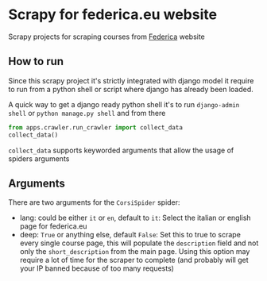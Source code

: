 # Scrapy for federica.eu website

Scrapy projects for scraping courses from [Federica](https://www.federica.eu) website

## How to run

Since this scrapy project it's strictly integrated with django model it require to run from a python shell or script where django has already been loaded.

A quick way to get a django ready python shell it's to run `django-admin shell` or `python manage.py shell` and from there

```python
from apps.crawler.run_crawler import collect_data
collect_data()
```

`collect_data` supports keyworded arguments that allow the usage of spiders arguments

## Arguments

There are two arguments for the `CorsiSpider` spider:
* lang: could be either `it` or `en`, default to `it`: Select the italian or english page for federica.eu
* deep: `True` or anything else, default `False`: Set this to true to scrape every single course page, this will populate the `description` field and not only the `short_description` from the main page. Using this option may require a lot of time for the scraper to complete (and probably will get your IP banned because of too many requests)
